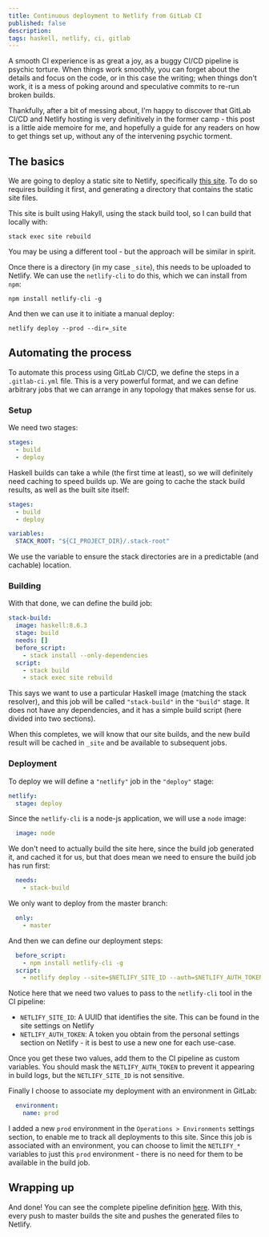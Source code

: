 ```yaml
---
title: Continuous deployment to Netlify from GitLab CI
published: false
description: 
tags: haskell, netlify, ci, gitlab
---
```


A smooth CI experience is as great a joy, as a buggy CI/CD pipeline is
psychic torture. When things work smoothly, you can forget about the
details and focus on the code, or in this case the writing; when things
don't work, it is a mess of poking around and speculative commits to re-run
broken builds.

Thankfully, after a bit of messing about, I'm happy to discover that GitLab
CI/CD and Netlify hosting is very definitively in the former camp - this post
is a little aide memoire for me, and hopefully a guide for any readers on how
to get things set up, without any of the intervening psychic torment.

## The basics

We are going to deploy a static site to Netlify, specifically
[this site](https://gitlab.com/alexkalderimis/tech-posts). To do so requires
building it first, and generating a directory that contains the static
site files.

This site is built using Hakyll, using the stack build tool, so I can build that
locally with:

```shell
stack exec site rebuild
```

You may be using a different tool - but the approach will be similar in spirit.

Once there is a directory (in my case `_site`), this needs to be uploaded to
Netlify. We can use the `netlify-cli` to do this, which we can install from
`npm`:

```shell
npm install netlify-cli -g
```

And then we can use it to initiate a manual deploy:

```shell
netlify deploy --prod --dir=_site
```

## Automating the process

To automate this process using GitLab CI/CD, we define the steps in a
`.gitlab-ci.yml` file. This is a very powerful format, and we can define
arbitrary jobs that we can arrange in any topology that makes sense for us.

### Setup

We need two stages:

```yaml
stages:
  - build
  - deploy
```

Haskell builds can take a while (the first time at least), so we will definitely
need caching to speed builds up. We are going to cache the stack build results,
as well as the built site itself:

```yaml
stages:
  - build
  - deploy

variables:
  STACK_ROOT: "${CI_PROJECT_DIR}/.stack-root"
```

We use the variable to ensure the stack directories are in a predictable (and
cachable) location.

### Building

With that done, we can define the build job:

```yaml
stack-build:
  image: haskell:8.6.3
  stage: build
  needs: []
  before_script:
    - stack install --only-dependencies
  script:
    - stack build
    - stack exec site rebuild
```

This says we want to use a particular Haskell image (matching the stack
resolver), and this job will be called `"stack-build"` in the `"build"` stage.
It does not have any dependencies, and it has a simple build script (here
divided into two sections).

When this completes, we will know that our site builds, and the new build result
will be cached in `_site` and be available to subsequent jobs.

### Deployment

To deploy we will define a `"netlify"` job in the `"deploy"` stage:

```yaml
netlify: 
  stage: deploy
```

Since the `netlify-cli` is a node-js application, we will use a `node` image:

```yaml
  image: node
```

We don't need to actually build the site here, since the build job generated it,
and cached it for us, but that does mean we need to ensure the build job has run
first:

```yaml
  needs:
    - stack-build
```

We only want to deploy from the master branch:

```yaml
  only:
    - master
```

And then we can define our deployment steps:

```yaml
  before_script:
    - npm install netlify-cli -g
  script:
    - netlify deploy --site=$NETLIFY_SITE_ID --auth=$NETLIFY_AUTH_TOKEN --prod --dir=_site
```

Notice here that we need two values to pass to the `netlify-cli` tool in the CI
pipeline:

- `NETLIFY_SITE_ID`: A UUID that identifies the site. This can be found in the
  site settings on Netlify
- `NETLIFY_AUTH_TOKEN`: A token you obtain from the personal settings section on
  Netlify - it is best to use a new one for each use-case.

Once you get these two values, add them to the CI pipeline as custom variables.
You should mask the `NETLIFY_AUTH_TOKEN` to prevent it appearing in build logs,
but the `NETLIFY_SITE_ID` is not sensitive.

Finally I choose to associate my deployment with an environment in GitLab:

```yaml
  environment:
    name: prod
```

I added a new `prod` environment in the `Operations > Environments` settings
section, to enable me to track all deployments to this site. Since this job
is associated with an environment, you can choose to limit the `NETLIFY_*`
variables to just this `prod` environment - there is no need for them to be
available in the build job.

## Wrapping up

And done! You can see the complete pipeline definition [here](https://gitlab.com/alexkalderimis/tech-posts/blob/master/.gitlab-ci.yml). With this,
every push to master builds the site and pushes the generated files to Netlify.
